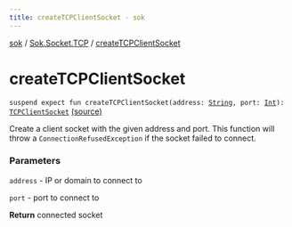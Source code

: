 ```yaml
---
title: createTCPClientSocket - sok
---
```


[sok](../index.html) / [Sok.Socket.TCP](index.html) / [createTCPClientSocket](./create-t-c-p-client-socket.html)

# createTCPClientSocket

`suspend expect fun createTCPClientSocket(address: `[`String`](https://kotlinlang.org/api/latest/jvm/stdlib/kotlin/-string/index.html)`, port: `[`Int`](https://kotlinlang.org/api/latest/jvm/stdlib/kotlin/-int/index.html)`): `[`TCPClientSocket`](-t-c-p-client-socket/index.html) [(source)](https://github.com/SeekDaSky/Sok/tree/master/common/sok-common/src/Sok/Socket/TCP/TCPClientSocket.kt#L95)

Create a client socket with the given address and port. This function will throw a `ConnectionRefusedException` if the socket
failed to connect.

### Parameters

`address` - IP or domain to connect to

`port` - port to connect to

**Return**
connected socket

